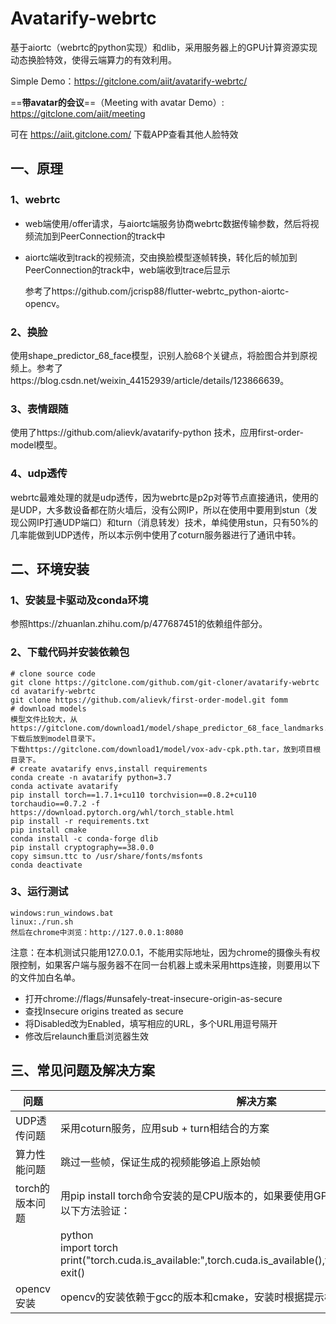 # Avatarify-webrtc

基于aiortc（webrtc的python实现）和dlib，采用服务器上的GPU计算资源实现动态换脸特效，使得云端算力的有效利用。

Simple Demo：https://gitclone.com/aiit/avatarify-webrtc/ 

==**带avatar的会议**==（Meeting with avatar Demo）: https://gitclone.com/aiit/meeting

可在 https://aiit.gitclone.com/ 下载APP查看其他人脸特效

## 一、原理

### 1、webrtc

- web端使用/offer请求，与aiortc端服务协商webrtc数据传输参数，然后将视频流加到PeerConnection的track中

- aiortc端收到track的视频流，交由换脸模型逐帧转换，转化后的帧加到PeerConnection的track中，web端收到trace后显示

  参考了https://github.com/jcrisp88/flutter-webrtc_python-aiortc-opencv。

### 2、换脸

使用shape_predictor_68_face模型，识别人脸68个关键点，将脸图合并到原视频上。参考了https://blog.csdn.net/weixin_44152939/article/details/123866639。

### 3、表情跟随

使用了https://github.com/alievk/avatarify-python 技术，应用first-order-model模型。

### 4、udp透传

webrtc最难处理的就是udp透传，因为webrtc是p2p对等节点直接通讯，使用的是UDP，大多数设备都在防火墙后，没有公网IP，所以在使用中要用到stun（发现公网IP打通UDP端口）和turn（消息转发）技术，单纯使用stun，只有50%的几率能做到UDP透传，所以本示例中使用了coturn服务器进行了通讯中转。

## 二、环境安装

### 1、安装显卡驱动及conda环境

参照https://zhuanlan.zhihu.com/p/477687451的依赖组件部分。

### 2、下载代码并安装依赖包

```shell
# clone source code
git clone https://gitclone.com/github.com/git-cloner/avatarify-webrtc
cd avatarify-webrtc
git clone https://github.com/alievk/first-order-model.git fomm
# download models
模型文件比较大，从https://gitclone.com/download1/model/shape_predictor_68_face_landmarks.dat下载后放到model目录下。
下载https://gitclone.com/download1/model/vox-adv-cpk.pth.tar，放到项目根目录下。
# create avatarify envs,install requirements
conda create -n avatarify python=3.7
conda activate avatarify
pip install torch==1.7.1+cu110 torchvision==0.8.2+cu110 torchaudio==0.7.2 -f https://download.pytorch.org/whl/torch_stable.html
pip install -r requirements.txt
pip install cmake
conda install -c conda-forge dlib
pip install cryptography==38.0.0
copy simsun.ttc to /usr/share/fonts/msfonts
conda deactivate
```

### 3、运行测试

```shell
windows:run_windows.bat
linux:./run.sh
然后在chrome中浏览：http://127.0.0.1:8080
```

注意：在本机测试只能用127.0.0.1，不能用实际地址，因为chrome的摄像头有权限控制，如果客户端与服务器不在同一台机器上或未采用https连接，则要用以下的文件加白名单。

- 打开chrome://flags/#unsafely-treat-insecure-origin-as-secure
- 查找Insecure origins treated as secure
- 将Disabled改为Enabled，填写相应的URL，多个URL用逗号隔开
- 修改后relaunch重启浏览器生效

## 三、常见问题及解决方案

| 问题            | 解决方案                                                     |
| --------------- | ------------------------------------------------------------ |
| UDP透传问题     | 采用coturn服务，应用sub + turn相结合的方案                   |
| 算力性能问题    | 跳过一些帧，保证生成的视频能够追上原始帧                     |
| torch的版本问题 | 用pip install torch命令安装的是CPU版本的，如果要使用GPU，得用上文方法安装，用以下方法验证： |
|                 | python<br/>import torch<br/>print("torch.cuda.is_available:",torch.cuda.is_available(),torch.cuda.device_count())<br/>exit() |
| opencv安装      | opencv的安装依赖于gcc的版本和cmake，安装时根据提示检查依赖项 |

